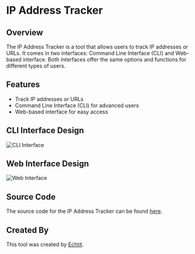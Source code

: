 # IP Address Tracker

## Overview

The IP Address Tracker is a tool that allows users to track IP addresses or URLs. It comes in two interfaces: Command Line Interface (CLI) and Web-based interface. Both interfaces offer the same options and functions for different types of users.

## Features

- Track IP addresses or URLs
- Command Line Interface (CLI) for advanced users
- Web-based interface for easy access

## CLI Interface Design

![CLI Interface](https://github.com/thurein2003/IP-Tracker/assets/105615488/68d4965d-adb5-465a-95a8-4e7162d8ecd1)

## Web Interface Design

![Web Interface](https://github.com/thurein2003/IP-Tracker/assets/105615488/e0d4f66f-d44d-4fc3-82eb-6c122b67c5e1)

## Source Code

The source code for the IP Address Tracker can be found [here](https://github.com/thurein2003/IP-Tracker/assets/105615488/42c02ee4-02ac-49e6-9a15-830acb622240).

## Created By

This tool was created by [Echtit](https://github.com/thurein2003).

